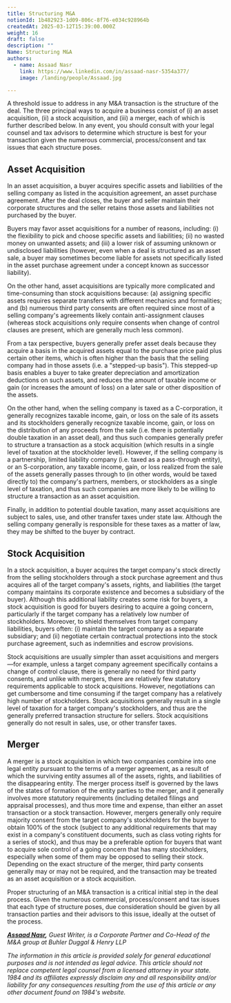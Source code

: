 ```yaml
---
title: Structuring M&A
notionId: 1b482923-1d09-806c-8f76-e034c928964b
createdAt: 2025-03-12T15:39:00.000Z
weight: 16
draft: false
description: ""
Name: Structuring M&A
authors:
  - name: Assaad Nasr
    link: https://www.linkedin.com/in/assaad-nasr-5354a377/
    image: /landing/people/Assaad.jpg

---
```



A threshold issue to address in any M&A transaction is the structure of the deal. The three principal ways to acquire a business consist of (i) an asset acquisition, (ii) a stock acquisition, and (iii) a merger, each of which is further described below. In any event, you should consult with your legal counsel and tax advisors to determine which structure is best for your transaction given the numerous commercial, process/consent and tax issues that each structure poses.


## Asset Acquisition


In an asset acquisition, a buyer acquires specific assets and liabilities of the selling company as listed in the acquisition agreement, an asset purchase agreement. After the deal closes, the buyer and seller maintain their corporate structures and the seller retains those assets and liabilities not purchased by the buyer. 


Buyers may favor asset acquisitions for a number of reasons, including: (i) the flexibility to pick and choose specific assets and liabilities; (ii) no wasted money on unwanted assets; and (iii) a lower risk of assuming unknown or undisclosed liabilities (however, even when a deal is structured as an asset sale, a buyer may sometimes become liable for assets not specifically listed in the asset purchase agreement under a concept known as successor liability). 


On the other hand, asset acquisitions are typically more complicated and time-consuming than stock acquisitions because: (a) assigning specific assets requires separate transfers with different mechanics and formalities; and (b) numerous third party consents are often required since most of a selling company's agreements likely contain anti-assignment clauses (whereas stock acquisitions only require consents when change of control clauses are present, which are generally much less common). 


From a tax perspective, buyers generally prefer asset deals because they acquire a basis in the acquired assets equal to the purchase price paid plus certain other items, which is often higher than the basis that the selling company had in those assets (i.e. a "stepped-up basis"). This stepped-up basis enables a buyer to take greater depreciation and amortization deductions on such assets, and reduces the amount of taxable income or gain (or increases the amount of loss) on a later sale or other disposition of the assets. 


On the other hand, when the selling company is taxed as a C-corporation, it generally recognizes taxable income, gain, or loss on the sale of its assets and its stockholders generally recognize taxable income, gain, or loss on the distribution of any proceeds from the sale (i.e. there is potentially double taxation in an asset deal), and thus such companies generally prefer to structure a transaction as a stock acquisition (which results in a single level of taxation at the stockholder level). However, if the selling company is a partnership, limited liability company (i.e. taxed as a pass-through entity), or an S-corporation, any taxable income, gain, or loss realized from the sale of the assets generally passes through to (in other words, would be taxed directly to) the company's partners, members, or stockholders as a single level of taxation, and thus such companies are more likely to be willing to structure a transaction as an asset acquisition. 


Finally, in addition to potential double taxation, many asset acquisitions are subject to sales, use, and other transfer taxes under state law. Although the selling company generally is responsible for these taxes as a matter of law, they may be shifted to the buyer by contract.


## Stock Acquisition


In a stock acquisition, a buyer acquires the target company's stock directly from the selling stockholders through a stock purchase agreement and thus acquires all of the target company's assets, rights, and liabilities (the target company maintains its corporate existence and becomes a subsidiary of the buyer). Although this additional liability creates some risk for buyers, a stock acquisition is good for buyers desiring to acquire a going concern, particularly if the target company has a relatively low number of stockholders. Moreover, to shield themselves from target company liabilities, buyers often: (i) maintain the target company as a separate subsidiary; and (ii) negotiate certain contractual protections into the stock purchase agreement, such as indemnities and escrow provisions. 


Stock acquisitions are usually simpler than asset acquisitions and mergers—for example, unless a target company agreement specifically contains a change of control clause, there is generally no need for third party consents, and unlike with mergers, there are relatively few statutory requirements applicable to stock acquisitions. However, negotiations can get cumbersome and time consuming if the target company has a relatively high number of stockholders. Stock acquisitions generally result in a single level of taxation for a target company's stockholders, and thus are the generally preferred transaction structure for sellers. Stock acquisitions generally do not result in sales, use, or other transfer taxes.


## Merger


A merger is a stock acquisition in which two companies combine into one legal entity pursuant to the terms of a merger agreement, as a result of which the surviving entity assumes all of the assets, rights, and liabilities of the disappearing entity. The merger process itself is governed by the laws of the states of formation of the entity parties to the merger, and it generally involves more statutory requirements (including detailed filings and appraisal processes), and thus more time and expense, than either an asset transaction or a stock transaction. However, mergers generally only require majority consent from the target company's stockholders for the buyer to obtain 100% of the stock (subject to any additional requirements that may exist in a company's constituent documents, such as class voting rights for a series of stock), and thus may be a preferable option for buyers that want to acquire sole control of a going concern that has many stockholders, especially when some of them may be opposed to selling their stock. Depending on the exact structure of the merger, third party consents generally may or may not be required, and the transaction may be treated as an asset acquisition or a stock acquisition.


Proper structuring of an M&A transaction is a critical initial step in the deal process. Given the numerous commercial, process/consent and tax issues that each type of structure poses, due consideration should be given by all transaction parties and their advisors to this issue, ideally at the outset of the process.


[_**Assaad Nasr**_](https://www.linkedin.com/in/assaad-nasr-5354a377/)_**,**_ _Guest Writer,_ _is a Corporate Partner and Co-Head of the M&A group at Buhler Duggal & Henry LLP_ 


_The information in this article is provided solely for general educational purposes and is not intended as legal advice. This article should not replace competent legal counsel from a licensed attorney in your state. 1984 and its affiliates expressly disclaim any and all responsibility and/or liability for any consequences resulting from the use of this article or any other document found on 1984's website._

